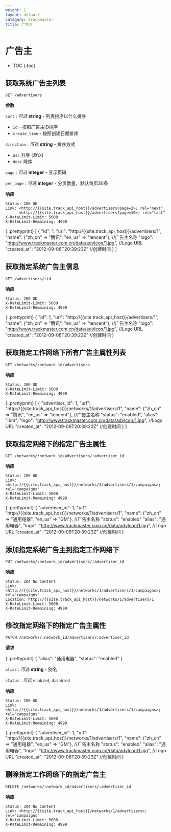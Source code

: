 ```yaml
---
weight: 2
layout: default
category: trackmaster
title: 广告主
---
```


# 广告主

* TOC
{:toc}

## 获取系统广告主列表

    GET /advertisers

**参数**

`sort`
: _可选_ **string** - 列表排序以什么排序

  * `id` - 按照广告主ID排序
  * `create_time` - 按照创建日期排序

`direction`
: _可选_ **string** - 排序方式

  * `asc` 升序 (_默认_)
  * `desc` 降序

`page`
: _可选_ **integer** - 显示页码

`per_page`
: _可选_ **integer** - 分页数量，默认每页30条

**响应**

    Status: 200 OK
    Link: <http://{{site.track_api_host}}/advertisers?page=2>; rel="next",
          <http://{{site.track_api_host}}/advertisers?page=10>; rel="last"
    X-RateLimit-Limit: 5000
    X-RateLimit-Remaining: 4999

{:.prettyprint}
    [
      {
        "id": 1,
        "url": "http://{{site.track_api_host}}/advertisers/1",
        "name": {"zh_cn" => "腾讯", "en_us" => "tencent"},   //广告主名称
        "logo": "http://www.trackmaster.com.cn/data/advIcon/1.jpg",  //Logo URL
        "created_at": "2012-09-06T20:39:23Z"  //创建时间
      }
    ]


## 获取指定系统广告主信息

    GET /advertisers/:id

**响应**

    Status: 200 OK
    X-RateLimit-Limit: 5000
    X-RateLimit-Remaining: 4999

{:.prettyprint}
    {
        "id": 1,
        "url": "http://{{site.track_api_host}}/advertisers/1",
        "name": {"zh_cn" => "腾讯", "en_us" => "tencent"},   //广告主名称
        "logo": "http://www.trackmaster.com.cn/data/advIcon/1.jpg",  //Logo URL
        "created_at": "2012-09-06T20:39:23Z"  //创建时间
    }


## 获取指定工作网络下所有广告主属性列表

    GET /networks/:network_id/advertisers

**响应**

    Status: 200 OK
    X-RateLimit-Limit: 5000
    X-RateLimit-Remaining: 4999

{:.prettyprint}
    [
      {
        "advertiser_id": 1,
        "url": "http://{{site.track_api_host}}/networks/1/advertisers/1",
        "name": {"zh_cn" => "腾讯", "en_us" => "tencent"},   //广告主名称
        "status": "enabled",
        "alias": "ibm",
        "logo": "http://www.trackmaster.com.cn/data/advIcon/1.jpg",  //Logo URL
        "created_at": "2012-09-06T20:39:23Z"  //创建时间
      }
    ]

## 获取指定网络下的指定广告主属性

    GET /networks/:network_id/advertisers/:advertiser_id

**响应**

    Status: 200 OK
    Link: <http://{{site.track_api_host}}/networks/1/advertisers/1/campaigns>; rel="campaigns"
    X-RateLimit-Limit: 5000
    X-RateLimit-Remaining: 4999

{:.prettyprint}
    {
        "advertiser_id": 1,
        "url": "http://{{site.track_api_host}}/networks/1/advertisers/1",
        "name": {"zh_cn" => "通用电器", "en_us" => "GM"},   //广告主名称
        "status": "enabled"
        "alias": "通用电器",
        "logo": "http://www.trackmaster.com.cn/data/advIcon/1.jpg",  //Logo URL
        "created_at": "2012-09-06T20:39:23Z" //创建时间
    }

## 添加指定系统广告主到指定工作网络下

    PUT /networks/:network_id/advertisers/:advertiser_id

**响应**

    Status: 204 No Content
    Link: <http://{{site.track_api_host}}/networks/1/advertisers/1/campaigns>; rel="campaigns"
    Location: http://{{site.track_api_host}}/networks/1/advertisers/1
    X-RateLimit-Limit: 5000
    X-RateLimit-Remaining: 4999


## 修改指定网络下的指定广告主属性

    PATCH /networks/:network_id/advertisers/:advertiser_id

**请求**

{:.prettyprint}
    {
        "alias": "通用电器",
        "status": "enabled"
    }


`alias`
: _可选_ **string** - 别名

`status`
: _可选_ `enabled`, `disabled`

**响应**

    Status: 200 OK
    Link: <http://{{site.track_api_host}}/networks/1/advertisers/1/campaigns>; rel="campaigns"
    X-RateLimit-Limit: 5000
    X-RateLimit-Remaining: 4999

{:.prettyprint}
    {
        "advertiser_id": 1,
        "url": "http://{{site.track_api_host}}/networks/1/advertisers/1",
        "name": {"zh_cn" => "通用电器", "en_us" => "GM"},   //广告主名称
        "status": "enabled"
        "alias": "通用电器",
        "logo": "http://www.trackmaster.com.cn/data/advIcon/1.jpg",  //Logo URL
        "created_at": "2012-09-06T20:39:23Z" //创建时间
    }

## 删除指定工作网络下的指定广告主

    DELETE /networks/:network_id/advertisers/:advertiser_id

**响应**

    Status: 204 No Content
    Link: <http://{{site.track_api_host}}/networks/1/advertisers>; rel="campaigns"
    X-RateLimit-Limit: 5000
    X-RateLimit-Remaining: 4999

